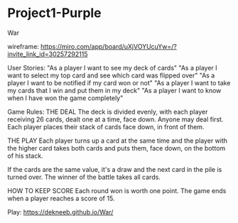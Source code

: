 # Project1-Purple

War

wireframe: https://miro.com/app/board/uXjVOYUcuYw=/?invite_link_id=30257292115

User Stories:
"As a player I want to see my deck of cards" "As a player I want to select my top card and see which card was flipped over" "As a player I want to be notified if my card won or not" "As a player I want to take my cards that I win and put them in my deck" "As a player I want to know when I have won the game completely"

Game Rules:
THE DEAL
The deck is divided evenly, with each player receiving 26 cards, dealt one at a time, face down. Anyone may deal first. Each player places their stack of cards face down, in front of them.

THE PLAY
Each player turns up a card at the same time and the player with the higher card takes both cards and puts them, face down, on the bottom of his stack.

If the cards are the same value, it's a draw and the next card in the pile is turned over. The winner of the battle takes all cards.

HOW TO KEEP SCORE
Each round won is worth one point. The game ends when a player reaches a score of 15.

Play: https://dekneeb.github.io/War/

